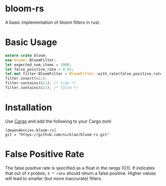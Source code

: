# bloom-rs

A basic implementation of bloom filters in rust.

# Basic Usage

```rust
extern crate bloom;
use bloom::BloomFilter;
let expected_num_items = 1000;
let false_positive_rate = 0.01;
let mut filter:BloomFilter = BloomFilter::with_rate(false_positive_rate,expected_num_items);
filter.insert(&1i);
filter.contains(&1i); /* true */
filter.contains(&2i); /* false */
```

# Installation
Use [Cargo](http://doc.crates.io/) and add the following to your Cargo.toml

```
[dependencies.bloom-rs]
git = "https://github.com/nicklan/bloom-rs.git"
```

# False Positive Rate
The false positive rate is specified as a float in the range
(0,1).  If indicates that out of `X` probes, `X * rate` should
return a false positive.  Higher values will lead to smaller (but
more inaccurate) filters.
